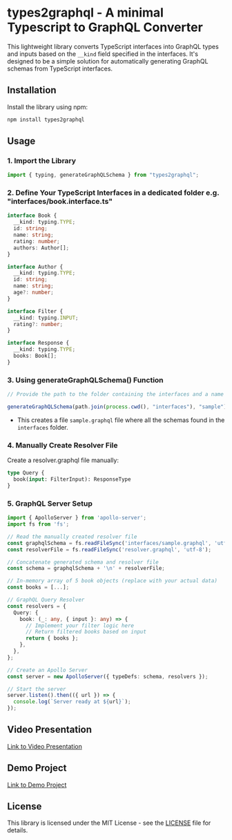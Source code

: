 # types2graphql - A minimal Typescript to GraphQL Converter

This lightweight library converts TypeScript interfaces into GraphQL types and inputs based on the `__kind` field specified in the interfaces. It's designed to be a simple solution for automatically generating GraphQL schemas from TypeScript interfaces.

## Installation

Install the library using npm:

```bash
npm install types2graphql
```

## Usage

### 1. Import the Library

```ts
import { typing, generateGraphQLSchema } from "types2graphql";
```

### 2. Define Your TypeScript Interfaces in a dedicated folder e.g. "interfaces/book.interface.ts"

```ts
interface Book {
  __kind: typing.TYPE;
  id: string;
  name: string;
  rating: number;
  authors: Author[];
}

interface Author {
  __kind: typing.TYPE;
  id: string;
  name: string;
  age?: number;
}

interface Filter {
  __kind: typing.INPUT;
  rating?: number;
}

interface Response {
  __kind: typing.TYPE;
  books: Book[];
}
```

### 3. Using generateGraphQLSchema() Function

```ts
// Provide the path to the folder containing the interfaces and a name for your graphQL app

generateGraphQLSchema(path.join(process.cwd(), "interfaces"), "sample");
```

- This creates a file `sample.graphql` file where all the schemas found in the `interfaces` folder.

### 4. Manually Create Resolver File

Create a resolver.graphql file manually:

```graphql
type Query {
  book(input: FilterInput): ResponseType
}
```

### 5. GraphQL Server Setup

```ts
import { ApolloServer } from 'apollo-server';
import fs from 'fs';

// Read the manually created resolver file
const graphqlSchema = fs.readFileSync('interfaces/sample.graphql', 'utf-8');
const resolverFile = fs.readFileSync('resolver.graphql', 'utf-8');

// Concatenate generated schema and resolver file
const schema = graphqlSchema + '\n' + resolverFile;

// In-memory array of 5 book objects (replace with your actual data)
const books = [...];

// GraphQL Query Resolver
const resolvers = {
  Query: {
    book: (_: any, { input }: any) => {
      // Implement your filter logic here
      // Return filtered books based on input
      return { books };
    },
  },
};

// Create an Apollo Server
const server = new ApolloServer({ typeDefs: schema, resolvers });

// Start the server
server.listen().then(({ url }) => {
  console.log(`Server ready at ${url}`);
});
```

## Video Presentation

[Link to Video Presentation](http://your-vimeo-link)

## Demo Project

[Link to Demo Project](https://github.com/Double-DOS/types2graphql-demo)

## License

This library is licensed under the MIT License - see the [LICENSE](LICENSE.txt) file for details.
